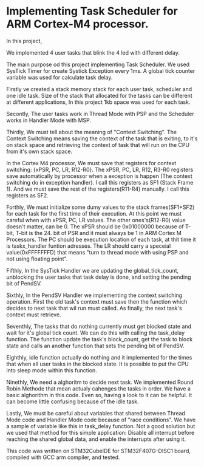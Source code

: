 # Implementing Task Scheduler for ARM Cortex-M4 processor.

In this project,

We implemented 4 user tasks that blink the 4 led with different delay. 

The main purpose od this project implementing Task Scheduler. We used SysTick Timer for create Systick Exception every 1ms. A global tick counter variable was used for calculate task delay.

Firstly ve created a stack memory stack for each user task, scheduler and one idle task. Size of the stack that allocated for the tasks can be different at different applications, In this project 1kb space was used for each task.

Secontly, The user tasks work in Thread Mode with PSP and the Scheduler works in Handler Mode with MSP.

Thirdly, We must tell about the meaning of "Context Switching". The Context Switching means saving the context of the task that is exiting, to it's on stack space and retrieving the context of task that will run on the CPU from it's own stack space.

In the Cortex M4 processor, We must save that registers for context switching: {xPSR, PC, LR, R12-R0}. The xPSR, PC, LR, R12, R3-R0 registers save automatically by processor when a exception is happen (The context switching do in exception handler). I call this registers as SF1 (Stack Frame 1). And we must save the rest of the registers(R11-R4) manually. I call this registers as SF2.

Forthly, We must initialize some dumy values to the stack frames(SF1+SF2) for each task for the first time of their execution. At this point we must careful when with xPSR, PC, LR values. The other ones's(R12-R0) value doesn't matter, can be 0.
  The xPSR should be 0x01000000 because of T-bit, T-bit is the 24. bit of PSR and it must always be 1 in ARM Cortex M Processors.
  The PC should be execution location of each task, at thit time it is taskx_handler funtion adresses.
  The LR should carry a speceial value(0xFFFFFFFD) that means "turn to thread mode with using PSP and not using floating point".

Fifthly, In the SysTick Handler we are updating the global_tick_count, unblocking the user tasks that task delay is done, and setting the pending bit of PendSV.

Sixthly, In the PendSV Handler we implementing the context switching operation. First the old task's context must save then the function which decides to next task that wil run must called. As finally, the next task's context must retrieve.

Seventhly, The tasks that do nothing currently must get blocked state and wait for it's global tick count. We can do this with calling the task_delay function. The function update the task's block_count, get the task to block state and calls an another function that sets the pending bit of PendSV.

Eighthly, idle function actually do nothing and it implemented for the times that when all user tasks in the blocked state. It is possible to put the CPU into sleep mode within this function.

Ninethly, We need a alghoritm to decide next task. We implemented Round Robin Methode that mean actualy cahenges the tasks in order. We have a basic alghorithm in this code. Even so, having a look to it can be helpful. It can become little confusing because of the idle task.

Lastly, We must be careful about variables that shared between Thread Mode code and Handler Mode code because of "race conditions". We have a sample of variable like this in task_delay function. Not a good solution but we used that method for this simple application: Disable all interrupt before reaching the shared global data, and enable the interrupts after using it.

This code was written on STM32CubeIDE for STM32F407G-DISC1 board, compiled with GCC arm compiler, and tested.
